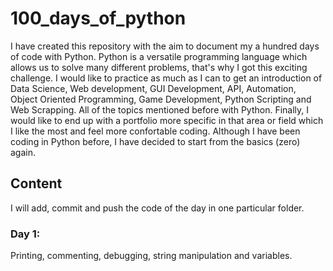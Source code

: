 # 100_days_of_python
I have created this repository with the aim to document my a hundred days of code with Python. 
Python is a versatile programming language which allows us to solve many different problems, that's why I got this exciting challenge.
I would like to practice as much as I can to get an introduction of Data Science, Web development, GUI Development, API, Automation, Object Oriented Programming, Game Development, Python Scripting and Web Scrapping. All of the topics mentioned before with Python. Finally, I would like to end up with a portfolio more specific in that area or field which I like the most and feel more confortable coding.
Although I have been coding in Python before, I have decided to start from the basics (zero) again.
## Content
I will add, commit and push the code of the day in one particular folder.
### Day 1: 
Printing, commenting, debugging, string manipulation and variables.

